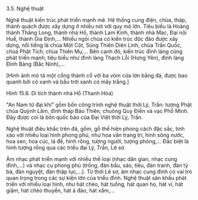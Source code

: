 3.5. Nghệ thuật

Nghệ thuật kiến trúc phát triển mạnh mẽ. Hệ thống cung điện, chùa, tháp, thành quách được xây dựng ở nhiều nơi với quy mô lớn. Tiêu biểu là Hoàng thành Thăng Long, thành nhà Hồ, thành Lam Kinh, thành nhà Mạc, Đại nội Huế, thành Gia Định,... Nhiều ngôi chùa có kiến trúc độc đáo được xây dựng, nổi tiếng là chùa Một Cột, Sùng Thiên Diên Linh, chùa Trấn Quốc, chùa Phật Tích, chùa Thiên Mụ,... Bên cạnh đó, kiến trúc đình làng cũng phát triển mạnh, tiêu biểu như đình làng Thạch Lỗi (Hưng Yên), đình làng Đình Bảng (Bắc Ninh),...

[Hình ảnh mô tả một cổng thành cổ với ba vòm cửa lớn bằng đá, được bao quanh bởi cỏ xanh và bầu trời xanh có mây trắng.]

Hình 15.6. Di tích thành nhà Hồ (Thanh Hóa)

"An Nam tứ đại khí" gồm bốn công trình nghệ thuật thời Lý, Trần: tượng Phật chùa Quỳnh Lâm, đỉnh tháp Báo Thiên, chuông Quy Điền và vạc Phổ Minh. Đây được coi là bốn quốc bảo của Đại Việt thời Lý, Trần.

Nghệ thuật điêu khắc trên đá, gốm, gỗ thể hiện phong cách đặc sắc, tinh xảo với nhiều loại hình phong phú, như hoa văn trang trí, hình sông nước, hoa sen, hoa cúc, lá đề, hình rồng, tượng người, tượng phỏng,... Đặc biệt là hình tượng rồng qua các triều đại Lý, Trần, Lê sơ.

Âm nhạc phát triển mạnh với nhiều thể loại (nhạc dân gian, nhạc cung đình,...) và nhạc cụ phong phú (trống, đàn bầu, sáo, tiêu, đàn tranh, đàn tỳ bà, đàn nguyệt, đàn thập lục,...). Từ thời Lê sơ, âm nhạc cung đình có vai trò quan trọng trong các sự kiện lớn của triều đình. Nghệ thuật sân khấu phát triển với nhiều loại hình, như hát chèo, hát tuồng, hát quan họ, hát ví, hát giặm, hát chèo thuyền, hát ả đào, hát xẩm,...